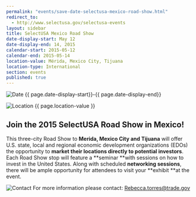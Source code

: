 ```yaml
---
permalink: "events/save-date-selectusa-mexico-road-show.html"
redirect_to:
  - http://www.selectusa.gov/selectusa-events
layout: sidebar
title: SelectUSA Mexico Road Show
date-display-start: May 12
date-display-end: 14, 2015
calendar-start: 2015-05-12
calendar-end: 2015-05-14
location-value: Mérida, Mexico City, Tijuana
location-type: International
section: events
published: true
---
```

![Date](https://google.github.io/material-design-icons/action/svg/design/ic_event_24px.svg "Date") {{ page.date-display-start}}-{{ page.date-display-end}}

![Location](http://google.github.io/material-design-icons/social/svg/design/ic_location_city_24px.svg "Location") {{ page.location-value }}

## **Join the 2015 SelectUSA Road Show in Mexico!**

This three-city Road Show to **Merida, Mexico City and Tijuana** will offer U.S. state, local and regional economic development organizations (EDOs) the opportunity to **market their locations directly to potential investors**. Each Road Show stop will feature a **seminar **with sessions on how to invest in the United States. Along with scheduled **networking sessions**, there will be ample opportunity for attendees to visit your **exhibit **at the event.&nbsp;

![Contact](https://google.github.io/material-design-icons/action/svg/design/ic_question_answer_24px.svg "Contact") For more information please contact: [Rebecca.torres@trade.gov](mailto:Rebecca.torres@trade.gov)

